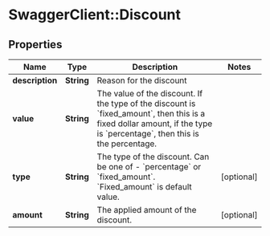 # SwaggerClient::Discount

## Properties
Name | Type | Description | Notes
------------ | ------------- | ------------- | -------------
**description** | **String** | Reason for the discount | 
**value** | **String** | The value of the discount. If the type of the discount is &#x60;fixed_amount&#x60;, then this is a fixed dollar amount, if the type is &#x60;percentage&#x60;, then this is the percentage. | 
**type** | **String** | The type of the discount. Can be one of - &#x60;percentage&#x60; or &#x60;fixed_amount&#x60;. &#x60;Fixed_amount&#x60; is default value. | [optional] 
**amount** | **String** | The applied amount of the discount. | [optional] 


